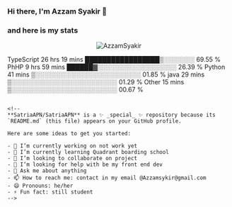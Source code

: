 ### Hi there, I'm Azzam Syakir 👋

### and here is my stats
<p align="center"> <img src="https://github-readme-stats.vercel.app/api?username=AzzamSyakir&show_icons=true&theme=gotham" alt="AzzamSyakir" />

  TypeScript   26 hrs 19 mins  █████████████████▒░░░░░░░   69.55 %
PhHP   9 hrs 59 mins   ██████▓░░░░░░░░░░░░░░░░░░   26.39 %
Python         41 mins         ▒░░░░░░░░░░░░░░░░░░░░░░░░   01.85 %
java         29 mins         ▒░░░░░░░░░░░░░░░░░░░░░░░░   01.29 %
Other        15 mins         ▒░░░░░░░░░░░░░░░░░░░░░░░░   00.67 %
```

<!--
**SatriaAPN/SatriaAPN** is a ✨ _special_ ✨ repository because its `README.md` (this file) appears on your GitHub profile.

Here are some ideas to get you started:

- 🔭 I’m currently working on not work yet
- 🌱 I’m currently learning Quadrant boarding school
- 👯 I’m looking to collaborate on project
- 🤔 I’m looking for help with be my front end dev
- 💬 Ask me about anything
- 📫 How to reach me: contact in my email @Azzamsykir@gmail.com
- 😄 Pronouns: he/her
- ⚡ Fun fact: still student
-->
